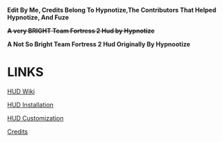 **Edit By Me, Credits Belong To Hypnotize,The Contributors That Helped Hypnotize, And Fuze**

~~**A very BRIGHT Team Fortress 2 Hud by Hypnotize**~~

**A Not So Bright Team Fortress 2 Hud Originally By Hypnootize**

<a>LINKS</a>
====

[HUD Wiki](https://github.com/Hypnootize/Sunset-Hud/wiki)

[HUD Installation](https://github.com/Hypnootize/Sunset-Hud/wiki/Installation)

[HUD Customization](https://github.com/Hypnootize/Sunset-Hud/wiki/Customization)

[Credits](https://github.com/Hypnootize/Sunset-Hud/wiki/Credits)
